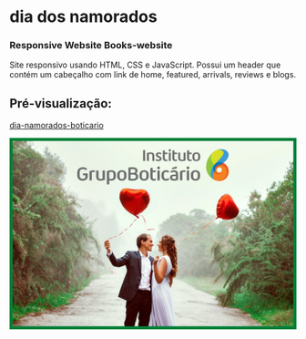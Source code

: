 # dia dos namorados
### Responsive Website Books-website

 <p>Site responsivo usando HTML, CSS e JavaScript. Possui um header que contém um cabeçalho com link de home, featured, arrivals, reviews e blogs.</p>

## Pré-visualização:

[dia-namorados-boticario](https://dia-dos-namorados-boti.netlify.app/)

<div align="center"><img src="image/casal-boti02.png" width=auto>
</div>
